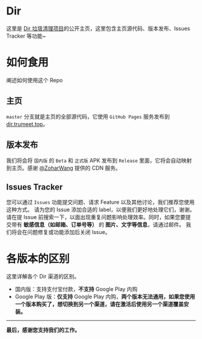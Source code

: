 # Dir
这里是 [Dir 垃圾清理项目](dir.trumeet.top)的公开主页，这里包含主页源代码、版本发布、Issues Tracker 等功能~

# 如何食用
阐述如何使用这个 Repo

## 主页
`master` 分支就是主页的全部源代码，它使用 `GitHub Pages` 服务发布到 [dir.trumeet.top](dir.trumeet.top)。

## 版本发布
我们将会将 `国内版` 的 `Beta` 和 `正式版` APK 发布到 `Release` 里面，它将会自动映射到主页。感谢 [@ZoharWang](https://github.com/ZoharWang) 提供的 CDN 服务。

## Issues Tracker
您可以通过 `Issues` 功能提交问题、请求 Feature 以及其他讨论，我们推荐您使用这种方式。
请为您的 Issue 添加合适的 label，以便我们更好地处理它们，谢谢。请在提 Issue 前搜索一下，以面出现重复问题影响处理效率。同时，如果您要提交带有 **敏感信息（如邮箱、订单号等）** 的 **图片、文字等信息**，请通过邮件。
我们将会在问题修复或功能添加后关闭 Issue。

# 各版本的区别
这里详解各个 Dir 渠道的区别。

* 国内版：支持支付宝付款，**不支持** Google Play 内购
* Google Play 版：**仅支持** Google Play 内购，**两个版本无法通用，如果您使用一个版本购买了，想切换到另一个渠道，请在激活后使用另一个渠道覆盖安装。**

-----
**最后，感谢您支持我们的工作。**
